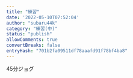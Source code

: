 ```yaml
---
title: "練習"
date: '2022-05-10T07:52:04'
author: "subaru44k"
category: "練習(中)"
status: "publish"
allowComments: true
convertBreaks: false
entryHash: "701b2fa09511df78aaafd91f78bf4ba8"
---
```

45分ジョグ

